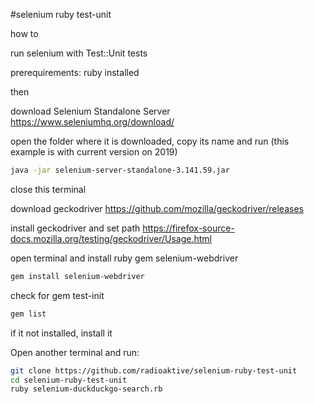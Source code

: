 #selenium ruby test-unit

how to

run selenium with Test::Unit tests

prerequirements: ruby installed

then

download Selenium Standalone Server
https://www.seleniumhq.org/download/

open the folder where it is downloaded, copy its name and run (this example is with current version on 2019)
```bash
java -jar selenium-server-standalone-3.141.59.jar
```
close this terminal

download geckodriver
https://github.com/mozilla/geckodriver/releases

install geckodriver and set path
https://firefox-source-docs.mozilla.org/testing/geckodriver/Usage.html


open terminal and install ruby gem selenium-webdriver
```bash
gem install selenium-webdriver
```
check for gem test-init
```bash
gem list
```
if it not installed, install it

Open another terminal and run:
```bash
git clone https://github.com/radioaktive/selenium-ruby-test-unit
cd selenium-ruby-test-unit
ruby selenium-duckduckgo-search.rb
```
